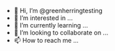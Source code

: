 - 👋 Hi, I’m @greenherringtesting
- 👀 I’m interested in ...
- 🌱 I’m currently learning ...
- 💞️ I’m looking to collaborate on ...
- 📫 How to reach me ...

<!---
greenherringtesting/greenherringtesting is a ✨ special ✨ repository because its `README.md` (this file) appears on your GitHub profile.
You can click the Preview link to take a look at your changes.
--->
